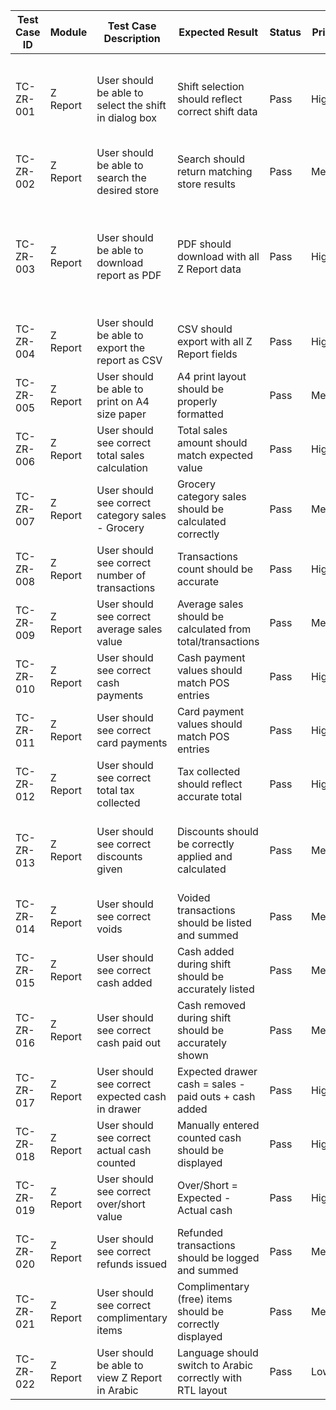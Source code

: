 | Test Case ID | Module    | Test Case Description                                      | Expected Result                                                       | Status | Priority | Notes                                                                                   |
|--------------|-----------|------------------------------------------------------------|------------------------------------------------------------------------|--------|----------|-----------------------------------------------------------------------------------------|
| TC-ZR-001    | Z Report  | User should be able to select the shift in dialog box     | Shift selection should reflect correct shift data                     | Pass   | High     | In some builds, data shown only after visiting X Report                                |
| TC-ZR-002    | Z Report  | User should be able to search the desired store           | Search should return matching store results                          | Pass   | Medium   |                                                                                        |
| TC-ZR-003    | Z Report  | User should be able to download report as PDF             | PDF should download with all Z Report data                           | Pass   | High     | In some builds, duplicate "Discount Given" field; some fields show 0                  |
| TC-ZR-004    | Z Report  | User should be able to export the report as CSV           | CSV should export with all Z Report fields                           | Pass   | High     |                                                                                        |
| TC-ZR-005    | Z Report  | User should be able to print on A4 size paper             | A4 print layout should be properly formatted                         | Pass   | Medium   |                                                                                        |
| TC-ZR-006    | Z Report  | User should see correct total sales calculation           | Total sales amount should match expected value                       | Pass   | High     |                                                                                        |
| TC-ZR-007    | Z Report  | User should see correct category sales - Grocery          | Grocery category sales should be calculated correctly                | Pass   | Medium   |                                                                                        |
| TC-ZR-008    | Z Report  | User should see correct number of transactions            | Transactions count should be accurate                                | Pass   | High     |                                                                                        |
| TC-ZR-009    | Z Report  | User should see correct average sales value               | Average sales should be calculated from total/transactions           | Pass   | Medium   |                                                                                        |
| TC-ZR-010    | Z Report  | User should see correct cash payments                     | Cash payment values should match POS entries                         | Pass   | High     |                                                                                        |
| TC-ZR-011    | Z Report  | User should see correct card payments                     | Card payment values should match POS entries                         | Pass   | High     |                                                                                        |
| TC-ZR-012    | Z Report  | User should see correct total tax collected               | Tax collected should reflect accurate total                          | Pass   | High     |                                                                                        |
| TC-ZR-013    | Z Report  | User should see correct discounts given                   | Discounts should be correctly applied and calculated                 | Pass   | Medium   | Some builds show "Discount Given" twice                                               |
| TC-ZR-014    | Z Report  | User should see correct voids                             | Voided transactions should be listed and summed                      | Pass   | Medium   |                                                                                        |
| TC-ZR-015    | Z Report  | User should see correct cash added                        | Cash added during shift should be accurately listed                  | Pass   | Medium   |                                                                                        |
| TC-ZR-016    | Z Report  | User should see correct cash paid out                     | Cash removed during shift should be accurately shown                 | Pass   | Medium   |                                                                                        |
| TC-ZR-017    | Z Report  | User should see correct expected cash in drawer           | Expected drawer cash = sales - paid outs + cash added                | Pass   | High     |                                                                                        |
| TC-ZR-018    | Z Report  | User should see correct actual cash counted               | Manually entered counted cash should be displayed                    | Pass   | High     |                                                                                        |
| TC-ZR-019    | Z Report  | User should see correct over/short value                  | Over/Short = Expected - Actual cash                                  | Pass   | High     |                                                                                        |
| TC-ZR-020    | Z Report  | User should see correct refunds issued                    | Refunded transactions should be logged and summed                    | Pass   | Medium   |                                                                                        |
| TC-ZR-021    | Z Report  | User should see correct complimentary items               | Complimentary (free) items should be correctly displayed             | Pass   | Medium   |                                                                                        |
| TC-ZR-022    | Z Report  | User should be able to view Z Report in Arabic            | Language should switch to Arabic correctly with RTL layout           | Pass   | Low      | Failed in some builds                                                                  |
